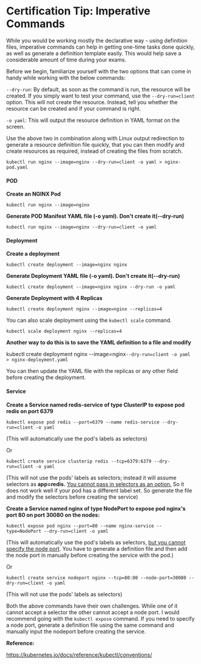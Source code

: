 # Certification Tip: Imperative Commands

While you would be working mostly the declarative way - using definition files, imperative commands can help in getting one-time tasks done quickly, as well as generate a definition template easily. This would help save a considerable amount of time during your exams.

Before we begin, familiarize yourself with the two options that can come in handy while working with the below commands:

`--dry-run`: By default, as soon as the command is run, the resource will be created. If you simply want to test your command, use the `--dry-run=client` option. This will not create the resource. Instead, tell you whether the resource can be created and if your command is right.

`-o yaml`: This will output the resource definition in YAML format on the screen.

Use the above two in combination along with Linux output redirection to generate a resource definition file quickly, that you can then modify and create resources as required, instead of creating the files from scratch.

```
kubectl run nginx --image=nginx --dry-run=client -o yaml > nginx-pod.yaml
```

#### POD

**Create an NGINX Pod**

```
kubectl run nginx --image=nginx
```

**Generate POD Manifest YAML file (-o yaml). Don't create it(--dry-run)**

```
kubectl run nginx --image=nginx --dry-run=client -o yaml
```

#### Deployment

**Create a deployment**

```
kubectl create deployment --image=nginx nginx
```

**Generate Deployment YAML file (-o yaml). Don't create it(--dry-run)**

```
kubectl create deployment --image=nginx nginx --dry-run -o yaml
```

**Generate Deployment with 4 Replicas**

```
kubectl create deployment nginx --image=nginx --replicas=4
```

You can also scale deployment using the `kubectl scale` command.

```
kubectl scale deployment nginx --replicas=4
```

**Another way to do this is to save the YAML definition to a file and modify**

kubectl create deployment nginx --image=nginx`--dry-run=client -o yaml > nginx-deployment.yaml`

You can then update the YAML file with the replicas or any other field before creating the deployment.

#### Service

**Create a Service named redis-service of type ClusterIP to expose pod redis on port 6379**

```
kubectl expose pod redis --port=6379 --name redis-service --dry-run=client -o yaml
```

(This will automatically use the pod's labels as selectors)

Or

```
kubectl create service clusterip redis --tcp=6379:6379 --dry-run=client -o yaml
```

 (This will not use the pods' labels as selectors; instead it will assume selectors as **app=redis.** [You cannot pass in selectors as an option.](https://github.com/kubernetes/kubernetes/issues/46191) So it does not work well if your pod has a different label set. So generate the file and modify the selectors before creating the service)

**Create a Service named nginx of type NodePort to expose pod nginx's port 80 on port 30080 on the nodes:**

```
kubectl expose pod nginx --port=80 --name nginx-service --type=NodePort --dry-run=client -o yaml
```

(This will automatically use the pod's labels as selectors, [but you cannot specify the node port](https://github.com/kubernetes/kubernetes/issues/25478). You have to generate a definition file and then add the node port in manually before creating the service with the pod.)

Or

```
kubectl create service nodeport nginx --tcp=80:80 --node-port=30080 --dry-run=client -o yaml
```

(This will not use the pods' labels as selectors)

Both the above commands have their own challenges. While one of it cannot accept a selector the other cannot accept a node port. I would recommend going with the `kubectl expose` command. If you need to specify a node port, generate a definition file using the same command and manually input the nodeport before creating the service.

**Reference:**

https://kubernetes.io/docs/reference/kubectl/conventions/